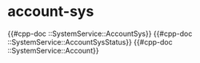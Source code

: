 # account-sys

{{#cpp-doc ::SystemService::AccountSys}}
{{#cpp-doc ::SystemService::AccountSysStatus}}
{{#cpp-doc ::SystemService::Account}}
